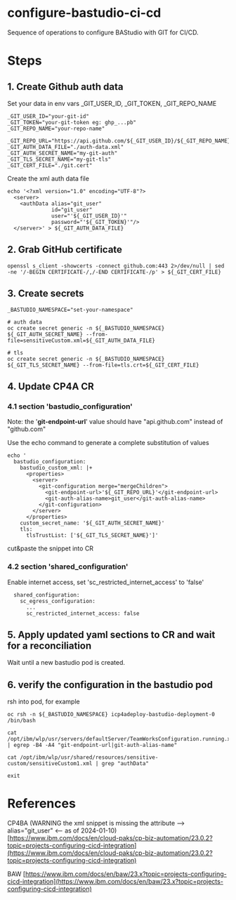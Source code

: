 # configure-bastudio-ci-cd

Sequence of operations to configure BAStudio with GIT for CI/CD.

# Steps

## 1. Create Github auth data

Set your data in env vars _GIT_USER_ID, _GIT_TOKEN, _GIT_REPO_NAME
```
_GIT_USER_ID="your-git-id"
_GIT_TOKEN="your-git-token eg: ghp_...pb"
_GIT_REPO_NAME="your-repo-name"

_GIT_REPO_URL="https://api.github.com/${_GIT_USER_ID}/${_GIT_REPO_NAME}"
_GIT_AUTH_DATA_FILE="./auth-data.xml"
_GIT_AUTH_SECRET_NAME="my-git-auth"
_GIT_TLS_SECRET_NAME="my-git-tls"
_GIT_CERT_FILE="./git.cert"
```
Create the xml auth data file
```
echo '<?xml version="1.0" encoding="UTF-8"?>
  <server>
    <authData alias="git_user" 
              id="git_user" 
              user="'${_GIT_USER_ID}'" 
              password="'${_GIT_TOKEN}'"/>
  </server>' > ${_GIT_AUTH_DATA_FILE}
```


## 2. Grab GitHub certificate

```
openssl s_client -showcerts -connect github.com:443 2>/dev/null | sed -ne '/-BEGIN CERTIFICATE-/,/-END CERTIFICATE-/p' > ${_GIT_CERT_FILE}
```

## 3. Create secrets
```
_BASTUDIO_NAMESPACE="set-your-namespace"

# auth data
oc create secret generic -n ${_BASTUDIO_NAMESPACE} ${_GIT_AUTH_SECRET_NAME} --from-file=sensitiveCustom.xml=${_GIT_AUTH_DATA_FILE}

# tls
oc create secret generic -n ${_BASTUDIO_NAMESPACE} ${_GIT_TLS_SECRET_NAME} --from-file=tls.crt=${_GIT_CERT_FILE}
```

## 4. Update CP4A CR

### 4.1 section 'bastudio_configuration'
Note: the '<b>git-endpoint-url</b>' value should have "api.github.com" instead of "github.com"

Use the echo command to generate a complete substitution of values
```
echo '
  bastudio_configuration:
    bastudio_custom_xml: |+
      <properties>
        <server>
          <git-configuration merge="mergeChildren">
            <git-endpoint-url>'${_GIT_REPO_URL}'</git-endpoint-url>
            <git-auth-alias-name>git_user</git-auth-alias-name>
          </git-configuration>
        </server>
      </properties>
    custom_secret_name: '${_GIT_AUTH_SECRET_NAME}'
    tls:
      tlsTrustList: ['${_GIT_TLS_SECRET_NAME}']'
```
cut&paste the snippet into CR

### 4.2 section 'shared_configuration'

Enable internet access, set 'sc_restricted_internet_access' to 'false'
```
  shared_configuration:
    sc_egress_configuration:
      ...
      sc_restricted_internet_access: false
```

## 5. Apply updated yaml sections to CR and wait for a reconciliation

Wait until a new bastudio pod is created.


## 6. verify the configuration in the bastudio pod

rsh into pod, for example
```
oc rsh -n ${_BASTUDIO_NAMESPACE} icp4adeploy-bastudio-deployment-0 /bin/bash

cat /opt/ibm/wlp/usr/servers/defaultServer/TeamWorksConfiguration.running.xml | egrep -B4 -A4 "git-endpoint-url|git-auth-alias-name"

cat /opt/ibm/wlp/usr/shared/resources/sensitive-custom/sensitiveCustom1.xml | grep "authData"

exit
```

# References

CP4BA (WARNING the xml snippet is missing the attribute --> alias="git_user" <-- as of 2024-01-10)
[https://www.ibm.com/docs/en/cloud-paks/cp-biz-automation/23.0.2?topic=projects-configuring-cicd-integration](https://www.ibm.com/docs/en/cloud-paks/cp-biz-automation/23.0.2?topic=projects-configuring-cicd-integration)


BAW
[https://www.ibm.com/docs/en/baw/23.x?topic=projects-configuring-cicd-integration](https://www.ibm.com/docs/en/baw/23.x?topic=projects-configuring-cicd-integration)

